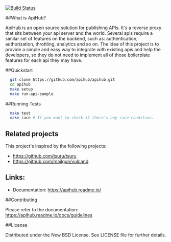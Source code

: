 [![Build Status](https://travis-ci.org/apihub/apihub.png?branch=master)](https://travis-ci.org/apihub/apihub)


##What is ApiHub?

ApiHub is an open source solution for publishing APIs. It's a reverse proxy that sits between your api server and the world.
Several apis require a similar set of features on the backend, such as: authentication, authorization, throttling, analytics and so on. The idea of this project is to provide a simple and easy way to integrate with existing apis and help the developers, so they do not need to implement all of those boilerplate features for each api they may have.

##Quickstart

```bash
  git clone https://github.com/apihub/apihub.git
  cd apihub
  make setup
  make run-api-sample
```

##Running Tests

```bash
  make test
  make race # If you want to check if there's any race condition.
```


## Related projects
This project's inspired by the following projects:

- https://github.com/tsuru/tsuru
- https://github.com/mailgun/vulcand

## Links:

- Documentation: https://apihub.readme.io/

##Contributing

Please refer to the documentation: https://apihub.readme.io/docs/guidelines

##License

Distributed under the New BSD License. See LICENSE file for further details.